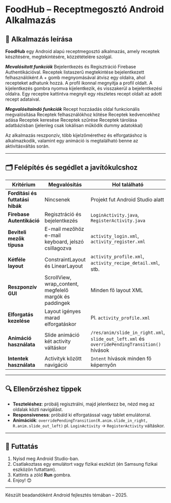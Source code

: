 # FoodHub – Receptmegosztó Android Alkalmazás

## 📱 Alkalmazás leírása

**FoodHub** egy Android alapú receptmegosztó alkalmazás, amely receptek készítésére, megtekintésére, közzétételére szolgál.

***Mevalósított funkciók***
  Bejelentkezés és Regisztráció Firebase Authentikációval.
  Receptek listaszerű megtekintése bejelentkezett felhasználóként
  A + gomb megnyomásával átvisz egy oldalra, ahol recepteket adhatunk hozzá.
  A profil ikonnal megnyitja a profil oldalt.
  A kijelentkezés gombra nyomva kijelentkezik, és visszakerül a bejelentkezési oldalra.
  Egy receptre kattintva megnyit egy részletes recept oldalt az adott recept adataival.

***Megvalósítaindó funkciók***
  Recept hozzáadás oldal funkcionális megvalósítása
  Receptek felhasználókhoz kötése
  Receptek kedvencekhez adása
  Receptek keresése
  Receptek szűrése
  Receptek tárolása adatbázisban (jelenleg csak lokálisan működik dummy adatokkal)

Az alkalmazás reszponzív, több kijelzőmérethez és elforgatáshoz is alkalmazkodik, valamint egy animáció is megtalálható benne az aktivitásváltás során.


---

## 🗂 Felépítés és segédlet a javítókulcshoz

| Kritérium | Megvalósítás | Hol található |
|----------|---------------|----------------|
| **Fordítási és futtatási hibák** | Nincsenek | Projekt fut Android Studio alatt |
| **Firebase Autentikáció** | Regisztráció és bejelentkezés | `LoginActivity.java`, `RegisterActivity.java` |
| **Beviteli mezők típusa** | E-mail mezőhöz e-mail keyboard, jelszó csillagozva | `activity_login.xml`, `activity_register.xml` |
| **Kétféle layout** | ConstraintLayout és LinearLayout | `activity_profile.xml`, `activity_recipe_detail.xml`, stb. |
| **Reszponzív GUI** | ScrollView, wrap_content, megfelelő margók és paddingek | Minden fő layout XML |
| **Elforgatás kezelése** | Layout igényes marad elforgatáskor | Pl. `activity_profile.xml` |
| **Animáció használata** | Slide animáció két activity váltáskor | `/res/anim/slide_in_right.xml`, `slide_out_left.xml` és `overridePendingTransition()` hívások |
| **Intentek használata** | Activityk között navigáció | `Intent` hívások minden fő képernyőn |

---

## 🔍 Ellenőrzéshez tippek

- **Teszteléshez**: próbálj regisztrálni, majd jelentkezz be, nézd meg az oldalak közti navigálást.
- **Responsiveness**: próbáld ki elforgatással vagy tablet emulátorral.
- **Animációk**: `overridePendingTransition(R.anim.slide_in_right, R.anim.slide_out_left)` pl. `LoginActivity` → `RegisterActivity` váltáskor.

---

## 🚀 Futtatás

1. Nyisd meg Android Studio-ban.
2. Csatlakoztass egy emulátort vagy fizikai eszközt (én Samsung fizikai eszközön futtattam).
3. Kattints a zöld **Run** gombra.
4. Enjoy! 😊

---

Készült beadandóként Android fejlesztés témában – 2025.
